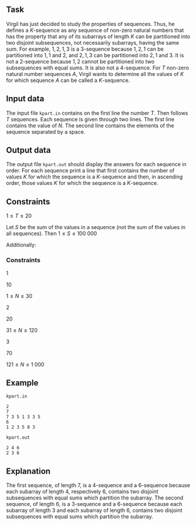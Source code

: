 ## Task

Virgil has just decided to study the properties of sequences. Thus, he defines a $K$-sequence as any sequence of non-zero natural numbers that has the property that any of its subarrays of length $K$ can be partitioned into two disjoint subsequences, not necessarily subarrays, having the same sum. For example, $1, 2, 1, 3$ is a $3$-sequence because $1, 2, 1$ can be partitioned into $1, 1$ and $2$, and $2, 1, 3$ can be partitioned into $2, 1$ and $3$. It is not a $2$-sequence because $1, 2$ cannot be partitioned into two subsequences with equal sums. It is also not a $4$-sequence. For $T$ non-zero natural number sequences $A$, Virgil wants to determine all the values of $K$ for which sequence $A$ can be called a $K$-sequence.

## Input data

The input file `kpart.in` contains on the first line the number $T$. Then follows $T$ sequences. Each sequence is given through two lines. The first line contains the value of $N$. The second line contains the elements of the sequence separated by a space.

## Output data

The output file `kpart.out` should display the answers for each sequence in order. For each sequence print a line that first contains the number of values $K$ for which the sequence is a $K$-sequence and then, in ascending order, those values $K$ for which the sequence is a $K$-sequence.

## Constraints

$1 \leq T \leq 20$

Let $S$ be the sum of the values in a sequence (not the sum of the values in all sequences). Then 
$1 \leq S \leq 100\ 000$

Additionally:

### Constraints

1 

$10$

$1 \leq N \leq 30$

2 

$20$

$31 \leq N \leq 120$

3 

$70$

$121 \leq N \leq 1\ 000$

## Example

`kpart.in` 
```
2
7
7 3 5 1 3 3 5
6
1 2 3 5 8 3
```
`kpart.out` 
```
2 4 6
2 3 6
```

## Explanation

The first sequence, of length $7$, is a $4$-sequence and a $6$-sequence because each subarray of length $4$, respectively $6$, contains two disjoint subsequences with equal sums which partition the subarray. The second sequence, of length $6$, is a $3$-sequence and a $6$-sequence because each subarray of length $3$ and each subarray of length $6$, contains two disjoint subsequences with equal sums which partition the subarray.